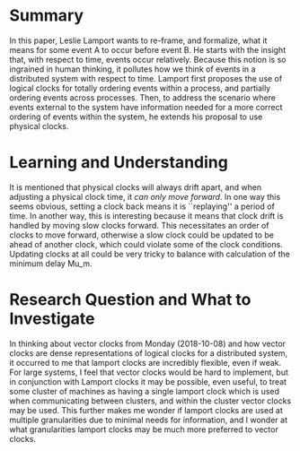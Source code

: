 # Summary
In this paper, Leslie Lamport wants to re-frame, and formalize, what it means for some event A to occur before event B. He starts with the insight that, with respect to time, events occur relatively. Because this notion is so ingrained in human thinking, it pollutes how we think of events in a distributed system with respect to time. Lamport first proposes the use of logical clocks for totally ordering events within a process, and partially ordering events across processes. Then, to address the scenario where events external to the system have information needed for a more correct ordering of events within the system, he extends his proposal to use physical clocks. 

# Learning and Understanding
It is mentioned that physical clocks will always drift apart, and when adjusting a physical clock time, it *can only move forward*. In one way this seems obvious, setting a clock back means it is ``replaying'' a period of time. In another way, this is interesting because it means that clock drift is handled by moving slow clocks forward. This necessitates an order of clocks to move forward, otherwise a slow clock could be updated to be ahead of another clock, which could violate some of the clock conditions. Updating clocks at all could be very tricky to balance with calculation of the minimum delay Mu_m.

# Research Question and What to Investigate
In thinking about vector clocks from Monday (2018-10-08) and how vector clocks are dense representations of logical clocks for a distributed system, it occurred to me that lamport clocks are incredibly flexible, even if weak. For large systems, I feel that vector clocks would be hard to implement, but in conjunction with Lamport clocks it may be possible, even useful, to treat some cluster of machines as having a single lamport clock which is used when communicating between clusters, and within the cluster vector clocks may be used. This further makes me wonder if lamport clocks are used at multiple granularities due to minimal needs for information, and I wonder at what granularities lamport clocks may be much more preferred to vector clocks.
